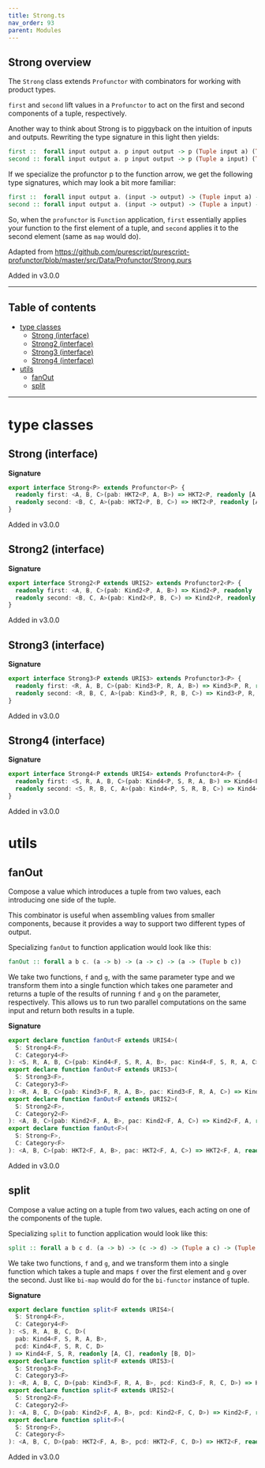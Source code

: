 ```yaml
---
title: Strong.ts
nav_order: 93
parent: Modules
---
```


## Strong overview

The `Strong` class extends `Profunctor` with combinators for working with product types.

`first` and `second` lift values in a `Profunctor` to act on the first and second components of a tuple,
respectively.

Another way to think about Strong is to piggyback on the intuition of
inputs and outputs. Rewriting the type signature in this light then yields:

```purescript
first ::  forall input output a. p input output -> p (Tuple input a) (Tuple output a)
second :: forall input output a. p input output -> p (Tuple a input) (Tuple a output)
```

If we specialize the profunctor p to the function arrow, we get the following type
signatures, which may look a bit more familiar:

```purescript
first ::  forall input output a. (input -> output) -> (Tuple input a) -> (Tuple output a)
second :: forall input output a. (input -> output) -> (Tuple a input) -> (Tuple a output)
```

So, when the `profunctor` is `Function` application, `first` essentially applies your function
to the first element of a tuple, and `second` applies it to the second element (same as `map` would do).

Adapted from https://github.com/purescript/purescript-profunctor/blob/master/src/Data/Profunctor/Strong.purs

Added in v3.0.0

---

<h2 class="text-delta">Table of contents</h2>

- [type classes](#type-classes)
  - [Strong (interface)](#strong-interface)
  - [Strong2 (interface)](#strong2-interface)
  - [Strong3 (interface)](#strong3-interface)
  - [Strong4 (interface)](#strong4-interface)
- [utils](#utils)
  - [fanOut](#fanout)
  - [split](#split)

---

# type classes

## Strong (interface)

**Signature**

```ts
export interface Strong<P> extends Profunctor<P> {
  readonly first: <A, B, C>(pab: HKT2<P, A, B>) => HKT2<P, readonly [A, C], readonly [B, C]>
  readonly second: <B, C, A>(pab: HKT2<P, B, C>) => HKT2<P, readonly [A, B], readonly [A, C]>
}
```

Added in v3.0.0

## Strong2 (interface)

**Signature**

```ts
export interface Strong2<P extends URIS2> extends Profunctor2<P> {
  readonly first: <A, B, C>(pab: Kind2<P, A, B>) => Kind2<P, readonly [A, C], readonly [B, C]>
  readonly second: <B, C, A>(pab: Kind2<P, B, C>) => Kind2<P, readonly [A, B], readonly [A, C]>
}
```

Added in v3.0.0

## Strong3 (interface)

**Signature**

```ts
export interface Strong3<P extends URIS3> extends Profunctor3<P> {
  readonly first: <R, A, B, C>(pab: Kind3<P, R, A, B>) => Kind3<P, R, readonly [A, C], readonly [B, C]>
  readonly second: <R, B, C, A>(pab: Kind3<P, R, B, C>) => Kind3<P, R, readonly [A, B], readonly [A, C]>
}
```

Added in v3.0.0

## Strong4 (interface)

**Signature**

```ts
export interface Strong4<P extends URIS4> extends Profunctor4<P> {
  readonly first: <S, R, A, B, C>(pab: Kind4<P, S, R, A, B>) => Kind4<P, S, R, readonly [A, C], readonly [B, C]>
  readonly second: <S, R, B, C, A>(pab: Kind4<P, S, R, B, C>) => Kind4<P, S, R, readonly [A, B], readonly [A, C]>
}
```

Added in v3.0.0

# utils

## fanOut

Compose a value which introduces a tuple from two values, each introducing one side of the tuple.

This combinator is useful when assembling values from smaller components, because it provides a way to support two
different types of output.

Specializing `fanOut` to function application would look like this:

```purescript
fanOut :: forall a b c. (a -> b) -> (a -> c) -> (a -> (Tuple b c))
```

We take two functions, `f` and `g`, with the same parameter type and we transform them into a single function which
takes one parameter and returns a tuple of the results of running `f` and `g` on the parameter, respectively. This
allows us to run two parallel computations on the same input and return both results in a tuple.

**Signature**

```ts
export declare function fanOut<F extends URIS4>(
  S: Strong4<F>,
  C: Category4<F>
): <S, R, A, B, C>(pab: Kind4<F, S, R, A, B>, pac: Kind4<F, S, R, A, C>) => Kind4<F, S, R, A, readonly [B, C]>
export declare function fanOut<F extends URIS3>(
  S: Strong3<F>,
  C: Category3<F>
): <R, A, B, C>(pab: Kind3<F, R, A, B>, pac: Kind3<F, R, A, C>) => Kind3<F, R, A, readonly [B, C]>
export declare function fanOut<F extends URIS2>(
  S: Strong2<F>,
  C: Category2<F>
): <A, B, C>(pab: Kind2<F, A, B>, pac: Kind2<F, A, C>) => Kind2<F, A, readonly [B, C]>
export declare function fanOut<F>(
  S: Strong<F>,
  C: Category<F>
): <A, B, C>(pab: HKT2<F, A, B>, pac: HKT2<F, A, C>) => HKT2<F, A, readonly [B, C]>
```

Added in v3.0.0

## split

Compose a value acting on a tuple from two values, each acting on one of the components of the tuple.

Specializing `split` to function application would look like this:

```purescript
split :: forall a b c d. (a -> b) -> (c -> d) -> (Tuple a c) -> (Tuple b d)
```

We take two functions, `f` and `g`, and we transform them into a single function which takes a tuple and maps `f`
over the first element and `g` over the second. Just like `bi-map` would do for the `bi-functor` instance of tuple.

**Signature**

```ts
export declare function split<F extends URIS4>(
  S: Strong4<F>,
  C: Category4<F>
): <S, R, A, B, C, D>(
  pab: Kind4<F, S, R, A, B>,
  pcd: Kind4<F, S, R, C, D>
) => Kind4<F, S, R, readonly [A, C], readonly [B, D]>
export declare function split<F extends URIS3>(
  S: Strong3<F>,
  C: Category3<F>
): <R, A, B, C, D>(pab: Kind3<F, R, A, B>, pcd: Kind3<F, R, C, D>) => Kind3<F, R, readonly [A, C], readonly [B, D]>
export declare function split<F extends URIS2>(
  S: Strong2<F>,
  C: Category2<F>
): <A, B, C, D>(pab: Kind2<F, A, B>, pcd: Kind2<F, C, D>) => Kind2<F, readonly [A, C], readonly [B, D]>
export declare function split<F>(
  S: Strong<F>,
  C: Category<F>
): <A, B, C, D>(pab: HKT2<F, A, B>, pcd: HKT2<F, C, D>) => HKT2<F, readonly [A, C], readonly [B, D]>
```

Added in v3.0.0
